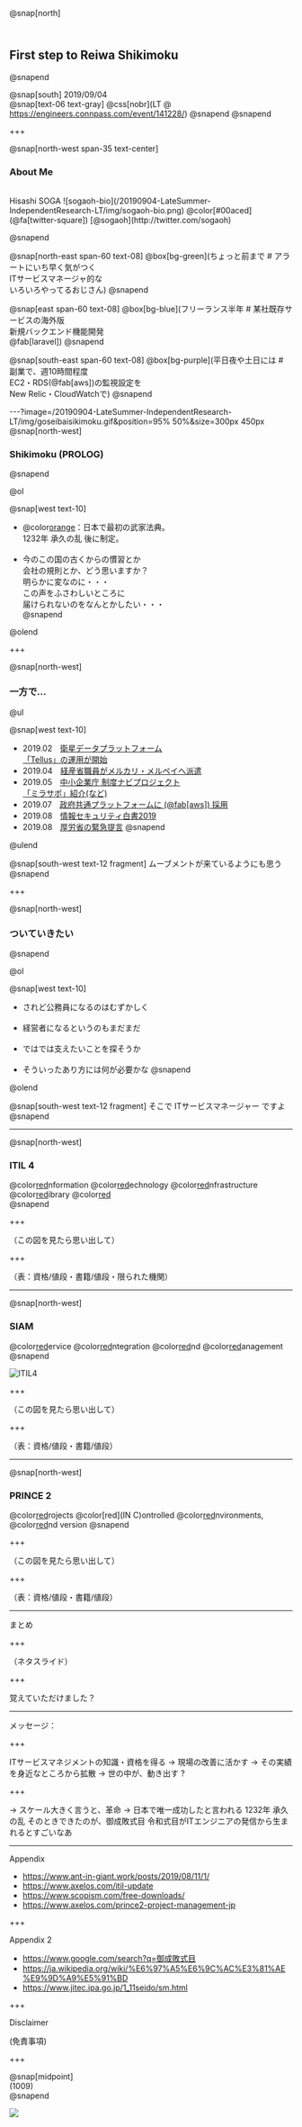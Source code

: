 @snap[north]
## <br>First step to Reiwa Shikimoku
@snapend

@snap[south]
2019/09/04  
@snap[text-06 text-gray]
@css[nobr](LT @ https://engineers.connpass.com/event/141228/)
@snapend
@snapend


+++

@snap[north-west span-35 text-center]
### About Me 
<br>  
Hisashi SOGA  
![sogaoh-bio](/20190904-LateSummer-IndependentResearch-LT/img/sogaoh-bio.png)  
@color[#00aced](@fa[twitter-square]) [@sogaoh](http://twitter.com/sogaoh)  

@snapend


@snap[north-east span-60 text-08]
@box[bg-green](ちょっと前まで # アラートにいち早く気がつく<br>ITサービスマネージャ的な<br>いろいろやってるおじさん)
@snapend

@snap[east span-60 text-08]
@box[bg-blue](フリーランス半年 # 某社既存サービスの海外版<br>新規バックエンド機能開発<br> @fab[laravel])
@snapend

@snap[south-east span-60 text-08]
@box[bg-purple](平日夜や土日には # 副業で、週10時間程度<br>EC2・RDS(@fab[aws])の監視設定を<br>New Relic・CloudWatchで)
@snapend


---?image=/20190904-LateSummer-IndependentResearch-LT/img/goseibaisikimoku.gif&position=95% 50%&size=300px 450px
@snap[north-west]
### Shikimoku (PROLOG)
@snapend

@ol

@snap[west text-10]
- @color[orange](御成敗式目)：日本で最初の武家法典。<br>1232年 承久の乱 後に制定。<br><br>  
- 今のこの国の古くからの慣習とか<br>会社の規則とか、どう思いますか？<br>明らかに変なのに・・・<br>この声をふさわしいところに<br>届けられないのをなんとかしたい・・・  
@snapend

@olend


+++

@snap[north-west]
### 一方で...

@ul

@snap[west text-10]
- 2019.02　[衛星データプラットフォーム<br>「Tellus」の運用が開始](http://current.ndl.go.jp/node/37636)
- 2019.04　[経産省職員がメルカリ・メルペイへ派遣](https://merpoli.mercari.com/entry/2019/04/16/070000)
- 2019.05　[中小企業庁 制度ナビプロジェクト<br>「ミラサポ」紹介(など)](https://sogaoh.hatenablog.com/entry/2019/05/15/073645)
- 2019.07　[政府共通プラットフォームに (@fab[aws]) 採用](https://phantomcryptomining.com/deepweb/2019-07-14-003/)
- 2019.08　[情報セキュリティ白書2019](https://www.ipa.go.jp/security/publications/hakusyo/2019.html)
- 2019.08　[厚労省の緊急提言](https://www.pt-ot-st.net/index.php/topics/detail/987)
@snapend

@ulend


@snap[south-west text-12 fragment]
ムーブメントが来ているようにも思う  
@snapend


+++

@snap[north-west]
### ついていきたい
@snapend

@ol 

@snap[west text-10]
- されど公務員になるのはむずかしく<br><br>
- 経営者になるというのもまだまだ<br><br>
- ではでは支えたいことを探そうか<br><br>
- そういったあり方には何が必要かな
@snapend

@olend

@snap[south-west text-12 fragment]
そこで ITサービスマネージャー ですよ
@snapend


---

@snap[north-west]
### ITIL 4
@color[red](I)nformation @color[red](T)echnology @color[red](I)nfrastructure @color[red](L)ibrary @color[red](4)  
@snapend



+++

（この図を見たら思い出して）

+++

（表：資格/値段・書籍/値段・限られた機関）

---

@snap[north-west]
### SIAM
@color[red](S)ervice @color[red](I)ntegration @color[red](A)nd @color[red](M)anagement  
@snapend

![ITIL4](/20190904-LateSummer-IndependentResearch-LT/img/ITIL4.png)  

+++

（この図を見たら思い出して）

+++

（表：資格/値段・書籍/値段）

---

@snap[north-west]
### PRINCE 2
@color[red](PR)rojects @color[red](IN C)ontrolled @color[red](E)nvironments, @color[red](2)nd version
@snapend


+++

（この図を見たら思い出して）

+++

（表：資格/値段・書籍/値段）

---

まとめ

+++

（ネタスライド）

+++

覚えていただけました？

---

メッセージ：

+++

ITサービスマネジメントの知識・資格を得る
→ 現場の改善に活かす 
→ その実績を身近なところから拡散
→ 世の中が、動き出す ?

+++

→ スケール大きく言うと、革命
→ 日本で唯一成功したと言われる 1232年 承久の乱
そのときできたのが、御成敗式目
令和式目がITエンジニアの発信から生まれるとすごいなあ

---

Appendix

- https://www.ant-in-giant.work/posts/2019/08/11/1/
- https://www.axelos.com/itil-update
- https://www.scopism.com/free-downloads/
- https://www.axelos.com/prince2-project-management-jp

+++ 

Appendix 2

- https://www.google.com/search?q=御成敗式目
- https://ja.wikipedia.org/wiki/%E6%97%A5%E6%9C%AC%E3%81%AE%E9%9D%A9%E5%91%BD
- https://www.jitec.ipa.go.jp/1_11seido/sm.html

+++

Disclaimer

(免責事項)

+++

@snap[midpoint]  
(1009)  
@snapend

![](/20190904-LateSummer-IndependentResearch-LT/img/graphql.gif)
